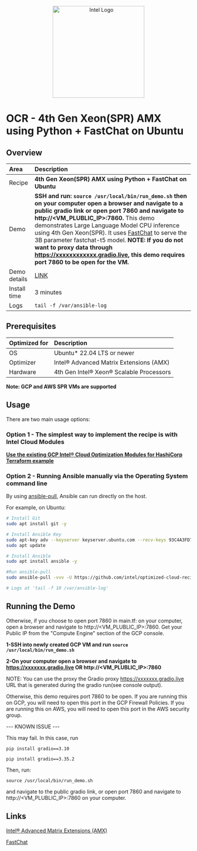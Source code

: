 <p align="center">
  <img src="https://github.com/intel/optimized-cloud-recipes/blob/main/images/logo-classicblue-800px.png?raw=true" alt="Intel Logo" width="250"/>
</p>

# OCR - 4th Gen Xeon(SPR) AMX using Python + FastChat on Ubuntu

## Overview

| Area   | Description                                                 |
| :----- | :---------------------------------------------------------- |
| Recipe | **4th Gen Xeon(SPR) AMX using Python + FastChat on Ubuntu** |
Demo | **SSH and run: `source /usr/local/bin/run_demo.sh` then on your computer open a browser and navigate to a public gradio link or open port 7860 and navigate to http://<VM_PLUBLIC_IP>:7860.** This demo demonstrates Large Language Model CPU inference using 4th Gen Xeon(SPR). It uses [FastChat](https://github.com/lm-sys/FastChat) to serve the 3B parameter fastchat-t5 model. **NOTE: If you do not want to proxy data through https://xxxxxxxxxxxx.gradio.live, this demo requires port 7860 to be open for the VM.**
Demo details |  [LINK](https://github.com/lm-sys/FastChat)
| Install time | 3 minutes |
| Logs | `tail -f /var/ansible-log`|

## Prerequisites

| Optimized for | Description                              |
| :------------ | :--------------------------------------- |
| OS            | Ubuntu* 22.04 LTS or newer               |
| Optimizer     | Intel® Advanced Matrix Extensions (AMX)  |
| Hardware      | 4th Gen Intel® Xeon® Scalable Processors |

**Note: GCP and AWS SPR VMs are supported**

## Usage

There are two main usage options:

### Option 1 - The simplest way to implement the recipe is with Intel Cloud Modules

[**Use the existing GCP Intel® Cloud Optimization Modules for HashiCorp Terraform example**](https://github.com/intel/terraform-intel-gcp-vm/tree/main/examples/gcp-linux-fastchat)


### Option 2 - Running Ansible manually via the Operating System command line

By using [ansible-pull](https://docs.ansible.com/ansible/latest/cli/ansible-pull.html), Ansible can run directly on the host.

For example, on Ubuntu:

```bash
# Install Git 
sudo apt install git -y

# Install Ansible Key
sudo apt-key adv --keyserver keyserver.ubuntu.com --recv-keys 93C4A3FD7BB9C367
sudo apt update

# Install Ansible
sudo apt install ansible -y

#Run ansible-pull
sudo ansible-pull -vvv -U https://github.com/intel/optimized-cloud-recipes.git recipes/ai-fastchat-amx-ubuntu/recipe.yml

# Logs at 'tail -f 10 /var/ansible-log'
```

## Running the Demo


Otherwise, if you choose to open port 7860 in main.tf: on your computer, open a browser and navigate to http://<VM_PLUBLIC_IP>:7860. Get your Public IP from the "Compute Engine" section of the GCP console.

**1-SSH into newly created GCP VM and run `source /usr/local/bin/run_demo.sh`**

**2-On your computer open a browser and navigate to https://xxxxxxx.gradio.live OR http://<VM_PLUBLIC_IP>:7860**

NOTE: You can use the proxy the Gradio proxy https://xxxxxxx.gradio.live URL that is generated during the gradio run(see console output).

Otherwise, this demo requires port 7860 to be open. If you are running this on GCP, you will need to open this port in the GCP Firewall Policies. If you are running this on AWS, you will need to open this port in the AWS security group.

--- KNOWN ISSUE ---

This may fail. In this case, run

`pip install gradio==3.10`

`pip install gradio==3.35.2`

Then, run:

`source /usr/local/bin/run_demo.sh` 

and navigate to the public gradio link, or open port 7860 and navigate to http://<VM_PLUBLIC_IP>:7860 on your computer.

## Links

[Intel® Advanced Matrix Extensions (AMX)](https://www.intel.com/content/www/us/en/products/docs/accelerator-engines/advanced-matrix-extensions/overview.html)

[FastChat](https://github.com/lm-sys/FastChat)
